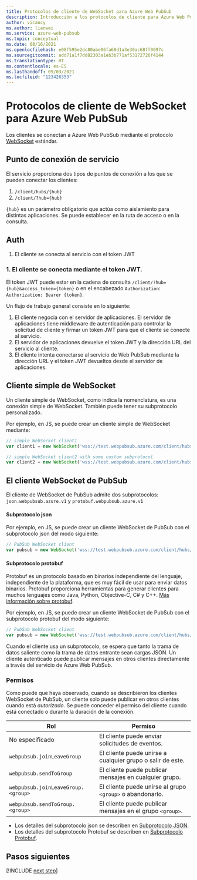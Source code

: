 ```yaml
---
title: Protocolos de cliente de WebSocket para Azure Web PubSub
description: Introducción a los protocolos de cliente para Azure Web PubSub
author: vicancy
ms.author: lianwei
ms.service: azure-web-pubsub
ms.topic: conceptual
ms.date: 08/16/2021
ms.openlocfilehash: e08f595e2dc80abe06fa68d1a3e30ac68ff0097c
ms.sourcegitcommit: add71a1f7dd82303a1eb3b771af53172726f4144
ms.translationtype: HT
ms.contentlocale: es-ES
ms.lasthandoff: 09/03/2021
ms.locfileid: "123426353"
---
```

#  <a name="websocket-client-protocols-for-azure-web-pubsub"></a>Protocolos de cliente de WebSocket para Azure Web PubSub

Los clientes se conectan a Azure Web PubSub mediante el protocolo [WebSocket](https://datatracker.ietf.org/doc/html/rfc6455) estándar.

## <a name="service-endpoint"></a>Punto de conexión de servicio
El servicio proporciona dos tipos de puntos de conexión a los que se pueden conectar los clientes:
1. `/client/hubs/{hub}`
2. `/client/?hub={hub}`

`{hub}` es un parámetro obligatorio que actúa como aislamiento para distintas aplicaciones. Se puede establecer en la ruta de acceso o en la consulta.

## <a name="auth"></a>Auth
1. El cliente se conecta al servicio con el token JWT

### <a name="1-the-client-connects-using-the-jwt-token"></a>1. El cliente se conecta mediante el token JWT.

El token JWT puede estar en la cadena de consulta `/client/?hub={hub}&access_token={token}` o en el encabezado `Authorization`: `Authorization: Bearer {token}`.

Un flujo de trabajo general consiste en lo siguiente:
1. El cliente negocia con el servidor de aplicaciones. El servidor de aplicaciones tiene middleware de autenticación para controlar la solicitud de cliente y firmar un token JWT para que el cliente se conecte al servicio.
2. El servidor de aplicaciones devuelve el token JWT y la dirección URL del servicio al cliente.
3. El cliente intenta conectarse al servicio de Web PubSub mediante la dirección URL y el token JWT devueltos desde el servidor de aplicaciones.

<a name="simple_client"></a>

## <a name="the-simple-websocket-client"></a>Cliente simple de WebSocket
Un cliente simple de WebSocket, como indica la nomenclatura, es una conexión simple de WebSocket. También puede tener su subprotocolo personalizado. 

Por ejemplo, en JS, se puede crear un cliente simple de WebSocket mediante:
```js
// simple WebSocket client1
var client1 = new WebSocket('wss://test.webpubsub.azure.com/client/hubs/hub1');

// simple WebSocket client2 with some custom subprotocol
var client2 = new WebSocket('wss://test.webpubsub.azure.com/client/hubs/hub1', 'custom.subprotocol')

```

## <a name="the-pubsub-websocket-client"></a>El cliente WebSocket de PubSub

El cliente de WebSocket de PubSub admite dos subprotocolos: `json.webpubsub.azure.v1` y `protobuf.webpubsub.azure.v1`

#### <a name="json-subprotocol"></a>Subprotocolo json

Por ejemplo, en JS, se puede crear un cliente WebSocket de PubSub con el subprotocolo json del modo siguiente:
```js
// PubSub WebSocket client
var pubsub = new WebSocket('wss://test.webpubsub.azure.com/client/hubs/hub1', 'json.webpubsub.azure.v1');
```

#### <a name="protobuf-subprotocol"></a>Subprotocolo protobuf

Protobuf es un protocolo basado en binarios independiente del lenguaje, independiente de la plataforma, que es muy fácil de usar para enviar datos binarios. Protobuf proporciona herramientas para generar clientes para muchos lenguajes como Java, Python, Objective-C, C# y C++. [Más información sobre protobuf](https://developers.google.com/protocol-buffers).

Por ejemplo, en JS, se puede crear un cliente WebSocket de PubSub con el subprotocolo protobuf del modo siguiente:
```js
// PubSub WebSocket client
var pubsub = new WebSocket('wss://test.webpubsub.azure.com/client/hubs/hub1', 'protobuf.webpubsub.azure.v1');
```

Cuando el cliente usa un subprotocolo, se espera que tanto la trama de datos saliente como la trama de datos entrante sean cargas JSON. Un cliente autenticado puede publicar mensajes en otros clientes directamente a través del servicio de Azure Web PubSub.

### <a name="permissions"></a>Permisos

Como puede que haya observado, cuando se describieron los clientes WebSocket de PubSub, un cliente solo puede publicar en otros clientes cuando está *autorizado*. Se puede conceder el permiso del cliente cuando está conectado o durante la duración de la conexión.

| Rol | Permiso |
|---|---|
| No especificado | El cliente puede enviar solicitudes de eventos.
| `webpubsub.joinLeaveGroup` | El cliente puede unirse a cualquier grupo o salir de este.
| `webpubsub.sendToGroup` | El cliente puede publicar mensajes en cualquier grupo.
| `webpubsub.joinLeaveGroup.<group>` | El cliente puede unirse al grupo `<group>` o abandonarlo.
| `webpubsub.sendToGroup.<group>` | El cliente puede publicar mensajes en el grupo `<group>`.

* Los detalles del subprotocolo json se describen en [Subprotocolo JSON](./reference-json-webpubsub-subprotocol.md).
* Los detalles del subprotocolo Protobuf se describen en [Subprotocolo Protobuf](./reference-protobuf-webpubsub-subprotocol.md).

## <a name="next-steps"></a>Pasos siguientes

[!INCLUDE [next step](includes/include-next-step.md)]
